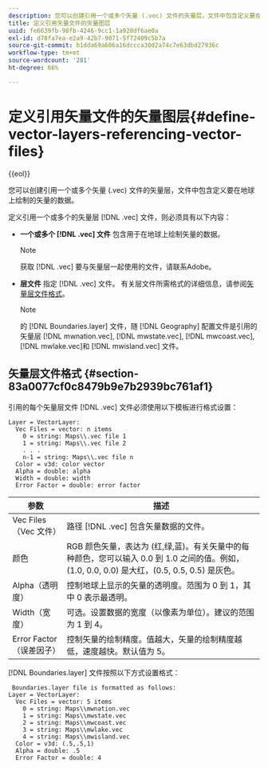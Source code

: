 ```yaml
---
description: 您可以创建引用一个或多个矢量 (.vec) 文件的矢量层，文件中包含定义要在地球上绘制的矢量的数据。
title: 定义引用矢量文件的矢量图层
uuid: fe6639fb-98fb-4246-9cc1-1a928df6ae0a
exl-id: d78fa7ea-e2a9-42b7-9071-5f72409c5b7a
source-git-commit: b1dda69a606a16dccca30d2a74c7e63dbd27936c
workflow-type: tm+mt
source-wordcount: '281'
ht-degree: 66%

---
```


# 定义引用矢量文件的矢量图层{#define-vector-layers-referencing-vector-files}

{{eol}}

您可以创建引用一个或多个矢量 (.vec) 文件的矢量层，文件中包含定义要在地球上绘制的矢量的数据。

定义引用一个或多个的矢量层 [!DNL .vec] 文件，则必须具有以下内容：

* **一个或多个 [!DNL .vec] 文件** 包含用于在地球上绘制矢量的数据。

   >[!NOTE]
   >
   >获取 [!DNL .vec] 要与矢量层一起使用的文件，请联系Adobe。

* **层文件** 指定 [!DNL .vec] 文件。 有关层文件所需格式的详细信息，请参阅[矢量层文件格式](../../../../home/c-get-started/c-im-layers/c-vctr-layers/c-ref-vctr-files.md#section-83a0077cf0c8479b9e7b2939bc761af1)。

   >[!NOTE]
   >
   >的 [!DNL Boundaries.layer] 文件，随 [!DNL Geography] 配置文件是引用的矢量层 [!DNL mwnation.vec], [!DNL mwstate.vec], [!DNL mwcoast.vec], [!DNL mwlake.vec]和 [!DNL mwisland.vec] 文件。

## 矢量层文件格式 {#section-83a0077cf0c8479b9e7b2939bc761af1}

引用的每个矢量层文件 [!DNL .vec] 文件必须使用以下模板进行格式设置：

```
Layer = VectorLayer:
  Vec Files = vector: n items
    0 = string: Maps\\.vec file 1
    1 = string: Maps\\.vec file 2
    . . .
    n-1 = string: Maps\\.vec file n
  Color = v3d: color vector
  Alpha = double: alpha
  Width = double: width
  Error Factor = double: error factor
```

| 参数 | 描述 |
|---|---|
| Vec Files（Vec 文件） | 路径 [!DNL .vec] 包含矢量数据的文件。 |
| 颜色 | RGB 颜色矢量，表达为 (红,绿,蓝)。有关矢量中的每种颜色，您可以输入 0.0 到 1.0 之间的值。例如，(1.0, 0.0, 0.0) 是大红，(0.5, 0.5, 0.5) 是灰色。 |
| Alpha（透明度） | 控制地球上显示的矢量的透明度。范围为 0 到 1，其中 0 表示最透明。 |
| Width（宽度） | 可选。设置数据的宽度（以像素为单位）。建议的范围为 1 到 4。 |
| Error Factor（误差因子） | 控制矢量的绘制精度。值越大，矢量的绘制精度越低，速度越快。默认值为 5。 |

[!DNL Boundaries.layer] 文件按照以下方式设置格式：

```
 Boundaries.layer file is formatted as follows:
Layer = VectorLayer:
  Vec Files = vector: 5 items
    0 = string: Maps\\mwnation.vec
    1 = string: Maps\\mwstate.vec
    2 = string: Maps\\mwcoast.vec
    3 = string: Maps\\mwlake.vec
    4 = string: Maps\\mwisland.vec
  Color = v3d: (.5,.5,1)
  Alpha = double: .5
  Error Factor = double: 4
```

